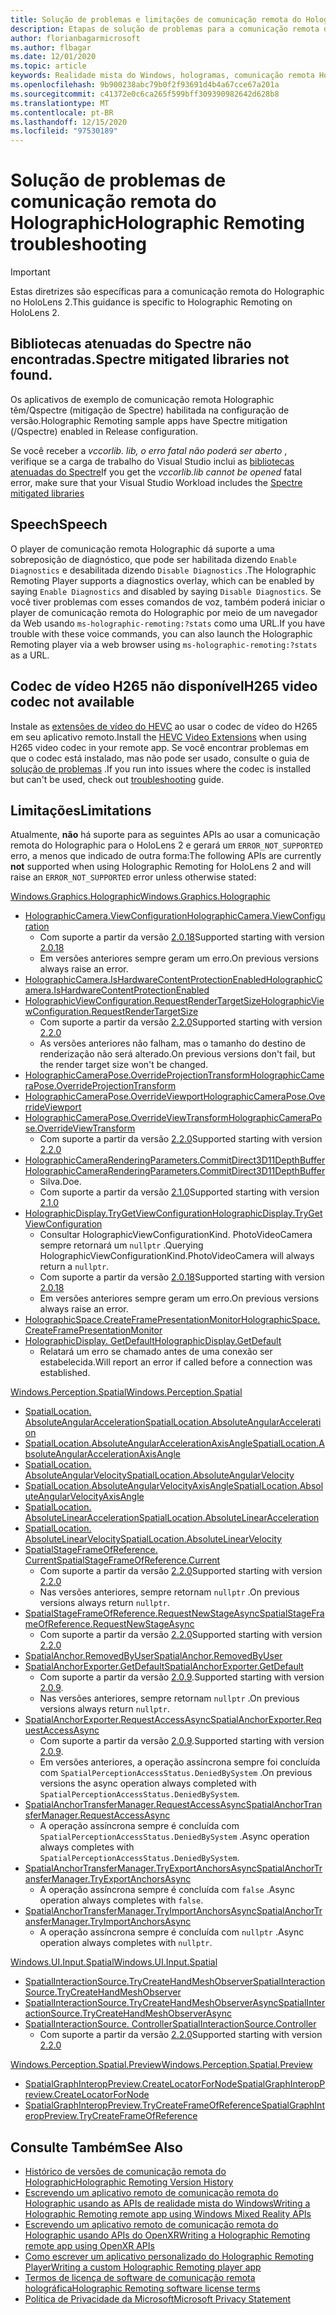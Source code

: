 ```yaml
---
title: Solução de problemas e limitações de comunicação remota do Holographic
description: Etapas de solução de problemas para a comunicação remota do Holographic no HoloLens 2.
author: florianbagarmicrosoft
ms.author: flbagar
ms.date: 12/01/2020
ms.topic: article
keywords: Realidade mista do Windows, hologramas, comunicação remota Holographic, renderização remota, renderização de rede, HoloLens, hologramas remotos, solução de problemas, ajuda, headset de realidade misturada, headset de realidade mista do Windows, headset de realidade virtual
ms.openlocfilehash: 9b900238abc79b0f2f93691d4b4a67cce67a201a
ms.sourcegitcommit: c41372e0c6ca265f599bff309390982642d628b8
ms.translationtype: MT
ms.contentlocale: pt-BR
ms.lasthandoff: 12/15/2020
ms.locfileid: "97530189"
---
```

# <a name="holographic-remoting-troubleshooting"></a><span data-ttu-id="2f2bd-104">Solução de problemas de comunicação remota do Holographic</span><span class="sxs-lookup"><span data-stu-id="2f2bd-104">Holographic Remoting troubleshooting</span></span>

> [!IMPORTANT]
> <span data-ttu-id="2f2bd-105">Estas diretrizes são específicas para a comunicação remota do Holographic no HoloLens 2.</span><span class="sxs-lookup"><span data-stu-id="2f2bd-105">This guidance is specific to Holographic Remoting on HoloLens 2.</span></span>

## <a name="spectre-mitigated-libraries-not-found"></a><span data-ttu-id="2f2bd-106">Bibliotecas atenuadas do Spectre não encontradas.</span><span class="sxs-lookup"><span data-stu-id="2f2bd-106">Spectre mitigated libraries not found.</span></span>

<span data-ttu-id="2f2bd-107">Os aplicativos de exemplo de comunicação remota Holographic têm/Qspectre (mitigação de Spectre) habilitada na configuração de versão.</span><span class="sxs-lookup"><span data-stu-id="2f2bd-107">Holographic Remoting sample apps have Spectre mitigation (/Qspectre) enabled in Release configuration.</span></span>

<span data-ttu-id="2f2bd-108">Se você receber a *vccorlib. lib, o erro fatal não poderá ser aberto* , verifique se a carga de trabalho do Visual Studio inclui as [bibliotecas atenuadas do Spectre](https://aka.ms/Ofhn4c)</span><span class="sxs-lookup"><span data-stu-id="2f2bd-108">If you get the *vccorlib.lib cannot be opened* fatal error, make sure that your Visual Studio Workload includes the [Spectre mitigated libraries](https://aka.ms/Ofhn4c)</span></span>

## <a name="speech"></a><span data-ttu-id="2f2bd-109">Speech</span><span class="sxs-lookup"><span data-stu-id="2f2bd-109">Speech</span></span>

<span data-ttu-id="2f2bd-110">O player de comunicação remota Holographic dá suporte a uma sobreposição de diagnóstico, que pode ser habilitada dizendo ```Enable Diagnostics``` e desabilitada dizendo ```Disable Diagnostics``` .</span><span class="sxs-lookup"><span data-stu-id="2f2bd-110">The Holographic Remoting Player supports a diagnostics overlay, which can be enabled by saying ```Enable Diagnostics``` and disabled by saying ```Disable Diagnostics```.</span></span> <span data-ttu-id="2f2bd-111">Se você tiver problemas com esses comandos de voz, também poderá iniciar o player de comunicação remota do Holographic por meio de um navegador da Web usando ```ms-holographic-remoting:?stats``` como uma URL.</span><span class="sxs-lookup"><span data-stu-id="2f2bd-111">If you have trouble with these voice commands, you can also launch the Holographic Remoting player via a web browser using ```ms-holographic-remoting:?stats``` as a URL.</span></span>

## <a name="h265-video-codec-not-available"></a><span data-ttu-id="2f2bd-112">Codec de vídeo H265 não disponível</span><span class="sxs-lookup"><span data-stu-id="2f2bd-112">H265 video codec not available</span></span>

<span data-ttu-id="2f2bd-113">Instale as [extensões de vídeo do HEVC](https://www.microsoft.com/p/hevc-video-extensions/9nmzlz57r3t7) ao usar o codec de vídeo do H265 em seu aplicativo remoto.</span><span class="sxs-lookup"><span data-stu-id="2f2bd-113">Install the [HEVC Video Extensions](https://www.microsoft.com/p/hevc-video-extensions/9nmzlz57r3t7) when using H265 video codec in your remote app.</span></span> <span data-ttu-id="2f2bd-114">Se você encontrar problemas em que o codec está instalado, mas não pode ser usado, consulte o guia de [solução de problemas](https://docs.microsoft.com/azure/remote-rendering/resources/troubleshoot#h265-codec-not-available) .</span><span class="sxs-lookup"><span data-stu-id="2f2bd-114">If you run into issues where the codec is installed but can't be used, check out [troubleshooting](https://docs.microsoft.com/azure/remote-rendering/resources/troubleshoot#h265-codec-not-available) guide.</span></span>

## <a name="limitations"></a><span data-ttu-id="2f2bd-115">Limitações</span><span class="sxs-lookup"><span data-stu-id="2f2bd-115">Limitations</span></span>

<span data-ttu-id="2f2bd-116">Atualmente, **não** há suporte para as seguintes APIs ao usar a comunicação remota do Holographic para o HoloLens 2 e gerará um ```ERROR_NOT_SUPPORTED``` erro, a menos que indicado de outra forma:</span><span class="sxs-lookup"><span data-stu-id="2f2bd-116">The following APIs are currently **not** supported when using Holographic Remoting for HoloLens 2 and will raise an ```ERROR_NOT_SUPPORTED``` error unless otherwise stated:</span></span>

[<span data-ttu-id="2f2bd-117">Windows.Graphics.Holographic</span><span class="sxs-lookup"><span data-stu-id="2f2bd-117">Windows.Graphics.Holographic</span></span>](https://docs.microsoft.com/uwp/api/windows.graphics.holographic)

* [<span data-ttu-id="2f2bd-118">HolographicCamera.ViewConfiguration</span><span class="sxs-lookup"><span data-stu-id="2f2bd-118">HolographicCamera.ViewConfiguration</span></span>](https://docs.microsoft.com/uwp/api/windows.graphics.holographic.holographiccamera.viewconfiguration)
  - <span data-ttu-id="2f2bd-119">Com suporte a partir da versão [2.0.18](holographic-remoting-version-history.md#v2.0.18)</span><span class="sxs-lookup"><span data-stu-id="2f2bd-119">Supported starting with version [2.0.18](holographic-remoting-version-history.md#v2.0.18)</span></span>
  - <span data-ttu-id="2f2bd-120">Em versões anteriores sempre geram um erro.</span><span class="sxs-lookup"><span data-stu-id="2f2bd-120">On previous versions always raise an error.</span></span>
* [<span data-ttu-id="2f2bd-121">HolographicCamera.IsHardwareContentProtectionEnabled</span><span class="sxs-lookup"><span data-stu-id="2f2bd-121">HolographicCamera.IsHardwareContentProtectionEnabled</span></span>](https://docs.microsoft.com/uwp/api/windows.graphics.holographic.holographiccamera.ishardwarecontentprotectionenabled#Windows_Graphics_Holographic_HolographicCamera_IsHardwareContentProtectionEnabled)
* [<span data-ttu-id="2f2bd-122">HolographicViewConfiguration.RequestRenderTargetSize</span><span class="sxs-lookup"><span data-stu-id="2f2bd-122">HolographicViewConfiguration.RequestRenderTargetSize</span></span>](https://docs.microsoft.com/uwp/api/windows.graphics.holographic.holographicviewconfiguration.requestrendertargetsize#Windows_Graphics_Holographic_HolographicViewConfiguration_RequestRenderTargetSize_Windows_Foundation_Size_)
  - <span data-ttu-id="2f2bd-123">Com suporte a partir da versão [2.2.0](holographic-remoting-version-history.md#v2.2.0)</span><span class="sxs-lookup"><span data-stu-id="2f2bd-123">Supported starting with version [2.2.0](holographic-remoting-version-history.md#v2.2.0)</span></span>
  - <span data-ttu-id="2f2bd-124">As versões anteriores não falham, mas o tamanho do destino de renderização não será alterado.</span><span class="sxs-lookup"><span data-stu-id="2f2bd-124">On previous versions don't fail, but the render target size won't be changed.</span></span>
* [<span data-ttu-id="2f2bd-125">HolographicCameraPose.OverrideProjectionTransform</span><span class="sxs-lookup"><span data-stu-id="2f2bd-125">HolographicCameraPose.OverrideProjectionTransform</span></span>](https://docs.microsoft.com/uwp/api/windows.graphics.holographic.holographiccamerapose.overrideprojectiontransform)
* [<span data-ttu-id="2f2bd-126">HolographicCameraPose.OverrideViewport</span><span class="sxs-lookup"><span data-stu-id="2f2bd-126">HolographicCameraPose.OverrideViewport</span></span>](https://docs.microsoft.com/uwp/api/windows.graphics.holographic.holographiccamerapose.overrideviewport)
* [<span data-ttu-id="2f2bd-127">HolographicCameraPose.OverrideViewTransform</span><span class="sxs-lookup"><span data-stu-id="2f2bd-127">HolographicCameraPose.OverrideViewTransform</span></span>](https://docs.microsoft.com/uwp/api/windows.graphics.holographic.holographiccamerapose.overrideviewtransform)
  - <span data-ttu-id="2f2bd-128">Com suporte a partir da versão [2.2.0](holographic-remoting-version-history.md#v2.2.0)</span><span class="sxs-lookup"><span data-stu-id="2f2bd-128">Supported starting with version [2.2.0](holographic-remoting-version-history.md#v2.2.0)</span></span>
* [<span data-ttu-id="2f2bd-129">HolographicCameraRenderingParameters.CommitDirect3D11DepthBuffer</span><span class="sxs-lookup"><span data-stu-id="2f2bd-129">HolographicCameraRenderingParameters.CommitDirect3D11DepthBuffer</span></span>](https://docs.microsoft.com/uwp/api/windows.graphics.holographic.holographiccamerarenderingparameters.commitdirect3d11depthbuffer#Windows_Graphics_Holographic_HolographicCameraRenderingParameters_CommitDirect3D11DepthBuffer_Windows_Graphics_DirectX_Direct3D11_IDirect3DSurface_)
  - <span data-ttu-id="2f2bd-130">Silva.</span><span class="sxs-lookup"><span data-stu-id="2f2bd-130">Doe.</span></span>
  - <span data-ttu-id="2f2bd-131">Com suporte a partir da versão [2.1.0](holographic-remoting-version-history.md#v2.1.0)</span><span class="sxs-lookup"><span data-stu-id="2f2bd-131">Supported starting with version [2.1.0](holographic-remoting-version-history.md#v2.1.0)</span></span>
* [<span data-ttu-id="2f2bd-132">HolographicDisplay.TryGetViewConfiguration</span><span class="sxs-lookup"><span data-stu-id="2f2bd-132">HolographicDisplay.TryGetViewConfiguration</span></span>](https://docs.microsoft.com/uwp/api/windows.graphics.holographic.holographicdisplay.trygetviewconfiguration)
  - <span data-ttu-id="2f2bd-133">Consultar HolographicViewConfigurationKind. PhotoVideoCamera sempre retornará um ```nullptr``` .</span><span class="sxs-lookup"><span data-stu-id="2f2bd-133">Querying HolographicViewConfigurationKind.PhotoVideoCamera will always return a ```nullptr```.</span></span>
  - <span data-ttu-id="2f2bd-134">Com suporte a partir da versão [2.0.18](holographic-remoting-version-history.md#v2.0.18)</span><span class="sxs-lookup"><span data-stu-id="2f2bd-134">Supported starting with version [2.0.18](holographic-remoting-version-history.md#v2.0.18)</span></span>
  - <span data-ttu-id="2f2bd-135">Em versões anteriores sempre geram um erro.</span><span class="sxs-lookup"><span data-stu-id="2f2bd-135">On previous versions always raise an error.</span></span>
* [<span data-ttu-id="2f2bd-136">HolographicSpace.CreateFramePresentationMonitor</span><span class="sxs-lookup"><span data-stu-id="2f2bd-136">HolographicSpace.CreateFramePresentationMonitor</span></span>](https://docs.microsoft.com/uwp/api/windows.graphics.holographic.holographicspace.createframepresentationmonitor)
* [<span data-ttu-id="2f2bd-137">HolographicDisplay. GetDefault</span><span class="sxs-lookup"><span data-stu-id="2f2bd-137">HolographicDisplay.GetDefault</span></span>](https://docs.microsoft.com/uwp/api/windows.graphics.holographic.holographicdisplay.getdefault#Windows_Graphics_Holographic_HolographicDisplay_GetDefault)
  - <span data-ttu-id="2f2bd-138">Relatará um erro se chamado antes de uma conexão ser estabelecida.</span><span class="sxs-lookup"><span data-stu-id="2f2bd-138">Will report an error if called before a connection was established.</span></span>


[<span data-ttu-id="2f2bd-139">Windows.Perception.Spatial</span><span class="sxs-lookup"><span data-stu-id="2f2bd-139">Windows.Perception.Spatial</span></span>](https://docs.microsoft.com/uwp/api/windows.perception.spatial)

* [<span data-ttu-id="2f2bd-140">SpatialLocation. AbsoluteAngularAcceleration</span><span class="sxs-lookup"><span data-stu-id="2f2bd-140">SpatialLocation.AbsoluteAngularAcceleration</span></span>](https://docs.microsoft.com/uwp/api/windows.perception.spatial.spatiallocation.absoluteangularacceleration)
* [<span data-ttu-id="2f2bd-141">SpatialLocation.AbsoluteAngularAccelerationAxisAngle</span><span class="sxs-lookup"><span data-stu-id="2f2bd-141">SpatialLocation.AbsoluteAngularAccelerationAxisAngle</span></span>](https://docs.microsoft.com/uwp/api/windows.perception.spatial.spatiallocation.absoluteangularaccelerationaxisangle)
* [<span data-ttu-id="2f2bd-142">SpatialLocation. AbsoluteAngularVelocity</span><span class="sxs-lookup"><span data-stu-id="2f2bd-142">SpatialLocation.AbsoluteAngularVelocity</span></span>](https://docs.microsoft.com/uwp/api/windows.perception.spatial.spatiallocation.absoluteangularvelocity)
* [<span data-ttu-id="2f2bd-143">SpatialLocation.AbsoluteAngularVelocityAxisAngle</span><span class="sxs-lookup"><span data-stu-id="2f2bd-143">SpatialLocation.AbsoluteAngularVelocityAxisAngle</span></span>](https://docs.microsoft.com/uwp/api/windows.perception.spatial.spatiallocation.absoluteangularvelocityaxisangle)
* [<span data-ttu-id="2f2bd-144">SpatialLocation. AbsoluteLinearAcceleration</span><span class="sxs-lookup"><span data-stu-id="2f2bd-144">SpatialLocation.AbsoluteLinearAcceleration</span></span>](https://docs.microsoft.com/uwp/api/windows.perception.spatial.spatiallocation.absolutelinearacceleration)
* [<span data-ttu-id="2f2bd-145">SpatialLocation. AbsoluteLinearVelocity</span><span class="sxs-lookup"><span data-stu-id="2f2bd-145">SpatialLocation.AbsoluteLinearVelocity</span></span>](https://docs.microsoft.com/uwp/api/windows.perception.spatial.spatiallocation.absolutelinearvelocity)
* [<span data-ttu-id="2f2bd-146">SpatialStageFrameOfReference. Current</span><span class="sxs-lookup"><span data-stu-id="2f2bd-146">SpatialStageFrameOfReference.Current</span></span>](https://docs.microsoft.com/uwp/api/windows.perception.spatial.spatialstageframeofreference.current)
  - <span data-ttu-id="2f2bd-147">Com suporte a partir da versão [2.2.0](holographic-remoting-version-history.md#v2.2.0)</span><span class="sxs-lookup"><span data-stu-id="2f2bd-147">Supported starting with version [2.2.0](holographic-remoting-version-history.md#v2.2.0)</span></span>
  - <span data-ttu-id="2f2bd-148">Nas versões anteriores, sempre retornam ```nullptr``` .</span><span class="sxs-lookup"><span data-stu-id="2f2bd-148">On previous versions always return ```nullptr```.</span></span>
* [<span data-ttu-id="2f2bd-149">SpatialStageFrameOfReference.RequestNewStageAsync</span><span class="sxs-lookup"><span data-stu-id="2f2bd-149">SpatialStageFrameOfReference.RequestNewStageAsync</span></span>](https://docs.microsoft.com/uwp/api/windows.perception.spatial.spatialstageframeofreference.requestnewstageasync)
  - <span data-ttu-id="2f2bd-150">Com suporte a partir da versão [2.2.0](holographic-remoting-version-history.md#v2.2.0)</span><span class="sxs-lookup"><span data-stu-id="2f2bd-150">Supported starting with version [2.2.0](holographic-remoting-version-history.md#v2.2.0)</span></span>
* [<span data-ttu-id="2f2bd-151">SpatialAnchor.RemovedByUser</span><span class="sxs-lookup"><span data-stu-id="2f2bd-151">SpatialAnchor.RemovedByUser</span></span>](https://docs.microsoft.com/uwp/api/windows.perception.spatial.spatialanchor.removedbyuser)
* [<span data-ttu-id="2f2bd-152">SpatialAnchorExporter.GetDefault</span><span class="sxs-lookup"><span data-stu-id="2f2bd-152">SpatialAnchorExporter.GetDefault</span></span>](https://docs.microsoft.com/uwp/api/windows.perception.spatial.spatialanchorexporter.getdefault
)
  - <span data-ttu-id="2f2bd-153">Com suporte a partir da versão [2.0.9](holographic-remoting-version-history.md#v2.0.9).</span><span class="sxs-lookup"><span data-stu-id="2f2bd-153">Supported starting with version [2.0.9](holographic-remoting-version-history.md#v2.0.9).</span></span> 
  - <span data-ttu-id="2f2bd-154">Nas versões anteriores, sempre retornam ```nullptr``` .</span><span class="sxs-lookup"><span data-stu-id="2f2bd-154">On previous versions always return ```nullptr```.</span></span> 
* [<span data-ttu-id="2f2bd-155">SpatialAnchorExporter.RequestAccessAsync</span><span class="sxs-lookup"><span data-stu-id="2f2bd-155">SpatialAnchorExporter.RequestAccessAsync</span></span>](https://docs.microsoft.com/uwp/api/windows.perception.spatial.spatialanchorexporter.requestaccessasync
)
  - <span data-ttu-id="2f2bd-156">Com suporte a partir da versão [2.0.9](holographic-remoting-version-history.md#v2.0.9).</span><span class="sxs-lookup"><span data-stu-id="2f2bd-156">Supported starting with version [2.0.9](holographic-remoting-version-history.md#v2.0.9).</span></span> 
  - <span data-ttu-id="2f2bd-157">Em versões anteriores, a operação assíncrona sempre foi concluída com ```SpatialPerceptionAccessStatus.DeniedBySystem``` .</span><span class="sxs-lookup"><span data-stu-id="2f2bd-157">On previous versions the async operation always completed with ```SpatialPerceptionAccessStatus.DeniedBySystem```.</span></span>
* [<span data-ttu-id="2f2bd-158">SpatialAnchorTransferManager.RequestAccessAsync</span><span class="sxs-lookup"><span data-stu-id="2f2bd-158">SpatialAnchorTransferManager.RequestAccessAsync</span></span>](https://docs.microsoft.com/uwp/api/windows.perception.spatial.spatialanchortransfermanager.requestaccessasync#Windows_Perception_Spatial_SpatialAnchorTransferManager_RequestAccessAsync)
  - <span data-ttu-id="2f2bd-159">A operação assíncrona sempre é concluída com ```SpatialPerceptionAccessStatus.DeniedBySystem``` .</span><span class="sxs-lookup"><span data-stu-id="2f2bd-159">Async operation always completes with ```SpatialPerceptionAccessStatus.DeniedBySystem```.</span></span>
* [<span data-ttu-id="2f2bd-160">SpatialAnchorTransferManager.TryExportAnchorsAsync</span><span class="sxs-lookup"><span data-stu-id="2f2bd-160">SpatialAnchorTransferManager.TryExportAnchorsAsync</span></span>](https://docs.microsoft.com/uwp/api/windows.perception.spatial.spatialanchortransfermanager.tryexportanchorsasync#Windows_Perception_Spatial_SpatialAnchorTransferManager_TryExportAnchorsAsync_Windows_Foundation_Collections_IIterable_Windows_Foundation_Collections_IKeyValuePair_System_String_Windows_Perception_Spatial_SpatialAnchor___Windows_Storage_Streams_IOutputStream_)
  - <span data-ttu-id="2f2bd-161">A operação assíncrona sempre é concluída com ```false``` .</span><span class="sxs-lookup"><span data-stu-id="2f2bd-161">Async operation always completes with ```false```.</span></span>
* [<span data-ttu-id="2f2bd-162">SpatialAnchorTransferManager.TryImportAnchorsAsync</span><span class="sxs-lookup"><span data-stu-id="2f2bd-162">SpatialAnchorTransferManager.TryImportAnchorsAsync</span></span>](https://docs.microsoft.com/uwp/api/windows.perception.spatial.spatialanchortransfermanager.tryimportanchorsasync
)
  - <span data-ttu-id="2f2bd-163">A operação assíncrona sempre é concluída com ```nullptr``` .</span><span class="sxs-lookup"><span data-stu-id="2f2bd-163">Async operation always completes with ```nullptr```.</span></span>

[<span data-ttu-id="2f2bd-164">Windows.UI.Input.Spatial</span><span class="sxs-lookup"><span data-stu-id="2f2bd-164">Windows.UI.Input.Spatial</span></span>](https://docs.microsoft.com/uwp/api/windows.ui.input.spatial)

* [<span data-ttu-id="2f2bd-165">SpatialInteractionSource.TryCreateHandMeshObserver</span><span class="sxs-lookup"><span data-stu-id="2f2bd-165">SpatialInteractionSource.TryCreateHandMeshObserver</span></span>](https://docs.microsoft.com/uwp/api/windows.ui.input.spatial.spatialinteractionsource.trycreatehandmeshobserver#Windows_UI_Input_Spatial_SpatialInteractionSource_TryCreateHandMeshObserver)
* [<span data-ttu-id="2f2bd-166">SpatialInteractionSource.TryCreateHandMeshObserverAsync</span><span class="sxs-lookup"><span data-stu-id="2f2bd-166">SpatialInteractionSource.TryCreateHandMeshObserverAsync</span></span>](https://docs.microsoft.com/uwp/api/windows.ui.input.spatial.spatialinteractionsource.trycreatehandmeshobserverasync)
* [<span data-ttu-id="2f2bd-167">SpatialInteractionSource. Controller</span><span class="sxs-lookup"><span data-stu-id="2f2bd-167">SpatialInteractionSource.Controller</span></span>](https://docs.microsoft.com/uwp/api/windows.ui.input.spatial.spatialinteractionsource.controller#Windows_UI_Input_Spatial_SpatialInteractionSource_Controller)
  - <span data-ttu-id="2f2bd-168">Com suporte a partir da versão [2.2.0](holographic-remoting-version-history.md#v2.2.0)</span><span class="sxs-lookup"><span data-stu-id="2f2bd-168">Supported starting with version [2.2.0](holographic-remoting-version-history.md#v2.2.0)</span></span>

[<span data-ttu-id="2f2bd-169">Windows.Perception.Spatial.Preview</span><span class="sxs-lookup"><span data-stu-id="2f2bd-169">Windows.Perception.Spatial.Preview</span></span>](https://docs.microsoft.com/uwp/api/windows.perception.spatial.preview)

* [<span data-ttu-id="2f2bd-170">SpatialGraphInteropPreview.CreateLocatorForNode</span><span class="sxs-lookup"><span data-stu-id="2f2bd-170">SpatialGraphInteropPreview.CreateLocatorForNode</span></span>](https://docs.microsoft.com/uwp/api/windows.perception.spatial.preview.spatialgraphinteroppreview.createlocatorfornode)
* [<span data-ttu-id="2f2bd-171">SpatialGraphInteropPreview.TryCreateFrameOfReference</span><span class="sxs-lookup"><span data-stu-id="2f2bd-171">SpatialGraphInteropPreview.TryCreateFrameOfReference</span></span>](https://docs.microsoft.com/uwp/api/windows.perception.spatial.preview.spatialgraphinteroppreview.trycreateframeofreference)

## <a name="see-also"></a><span data-ttu-id="2f2bd-172">Consulte Também</span><span class="sxs-lookup"><span data-stu-id="2f2bd-172">See Also</span></span>
* [<span data-ttu-id="2f2bd-173">Histórico de versões de comunicação remota do Holographic</span><span class="sxs-lookup"><span data-stu-id="2f2bd-173">Holographic Remoting Version History</span></span>](holographic-remoting-version-history.md)
* [<span data-ttu-id="2f2bd-174">Escrevendo um aplicativo remoto de comunicação remota do Holographic usando as APIs de realidade mista do Windows</span><span class="sxs-lookup"><span data-stu-id="2f2bd-174">Writing a Holographic Remoting remote app using Windows Mixed Reality APIs</span></span>](holographic-remoting-create-remote-wmr.md)
* [<span data-ttu-id="2f2bd-175">Escrevendo um aplicativo remoto de comunicação remota do Holographic usando APIs do OpenXR</span><span class="sxs-lookup"><span data-stu-id="2f2bd-175">Writing a Holographic Remoting remote app using OpenXR APIs</span></span>](holographic-remoting-create-remote-openxr.md)
* [<span data-ttu-id="2f2bd-176">Como escrever um aplicativo personalizado do Holographic Remoting Player</span><span class="sxs-lookup"><span data-stu-id="2f2bd-176">Writing a custom Holographic Remoting player app</span></span>](holographic-remoting-create-player.md)
* [<span data-ttu-id="2f2bd-177">Termos de licença de software de comunicação remota holográfica</span><span class="sxs-lookup"><span data-stu-id="2f2bd-177">Holographic Remoting software license terms</span></span>](https://docs.microsoft.com/legal/mixed-reality/microsoft-holographic-remoting-software-license-terms)
* [<span data-ttu-id="2f2bd-178">Política de Privacidade da Microsoft</span><span class="sxs-lookup"><span data-stu-id="2f2bd-178">Microsoft Privacy Statement</span></span>](https://go.microsoft.com/fwlink/?LinkId=521839)
